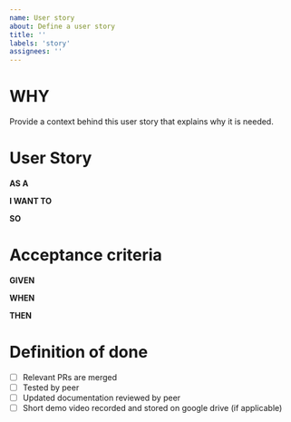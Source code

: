 ```yaml
---
name: User story
about: Define a user story
title: ''
labels: 'story'
assignees: ''
---
```


# WHY

Provide a context behind this user story that explains why it is needed.

# User Story

**AS A**

**I WANT TO**

**SO**

# Acceptance criteria

**GIVEN**

**WHEN**

**THEN**

# Definition of done

- [ ] Relevant PRs are merged
- [ ] Tested by peer
- [ ] Updated documentation reviewed by peer
- [ ] Short demo video recorded and stored on google drive (if applicable)

